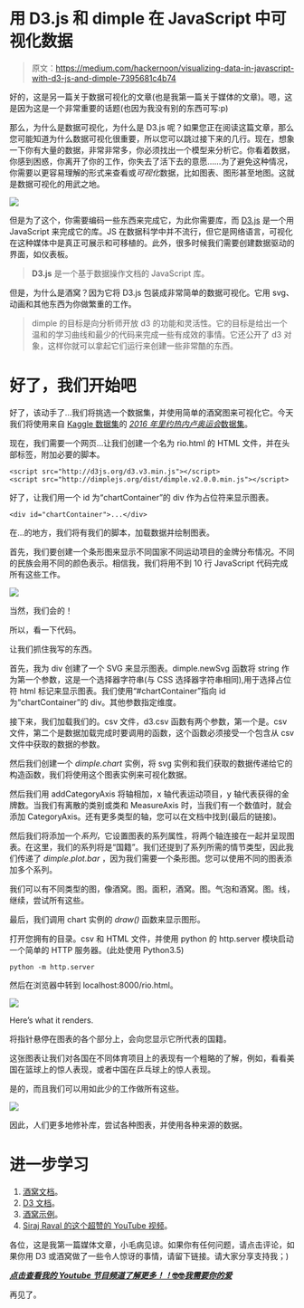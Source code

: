# 用 D3.js 和 dimple 在 JavaScript 中可视化数据

> 原文：<https://medium.com/hackernoon/visualizing-data-in-javascript-with-d3-js-and-dimple-7395681c4b74>

好的，这是另一篇关于数据可视化的文章(也是我第一篇关于媒体的文章)。嗯，这是因为这是一个非常重要的话题(也因为我没有别的东西可写:p)

那么，为什么是数据可视化，为什么是 D3.js 呢？如果您正在阅读这篇文章，那么您可能知道为什么数据可视化很重要，所以您可以跳过接下来的几行。现在，想象一下你有大量的数据，非常非常多，你必须找出一个模型来分析它。你看着数据，你感到困惑，你离开了你的工作，你失去了活下去的意愿……为了避免这种情况，你需要以更容易理解的形式来查看或*可视化*数据，比如图表、图形甚至地图。这就是数据可视化的用武之地。

![](img/afb40fa90f60f70e46cd39e68a8d6b22.png)

但是为了这个，你需要编码一些东西来完成它，为此你需要库，而 [D3.js](https://d3js.org/) 是一个用 JavaScript 来完成它的库。JS 在数据科学中并不流行，但它是网络语言，可视化在这种媒体中是真正可展示和可移植的。此外，很多时候我们需要创建数据驱动的界面，如仪表板。

> **D3.js** 是一个基于数据操作文档的 JavaScript 库。

但是，为什么是酒窝？因为它将 D3.js 包装成非常简单的数据可视化。它用 svg、动画和其他东西为你做繁重的工作。

> dimple 的目标是向分析师开放 d3 的功能和灵活性。它的目标是给出一个温和的学习曲线和最少的代码来完成一些有成效的事情。它还公开了 d3 对象，这样你就可以拿起它们运行来创建一些非常酷的东西。

# **好了，我们开始吧**

好了，该动手了…我们将挑选一个数据集，并使用简单的酒窝图来可视化它。今天我们将使用来自 [Kaggle 数据集](https://www.kaggle.com/datasets)的 [*2016 年里约热内卢奥运会*数据集](https://www.kaggle.com/rio2016/olympic-games)。

现在，我们需要一个网页…让我们创建一个名为 rio.html 的 HTML 文件，并在头部标签，附加必要的脚本。

```
<script src="http://d3js.org/d3.v3.min.js"></script> 
<script src="http://dimplejs.org/dist/dimple.v2.0.0.min.js"></script>
```

好了，让我们用一个 id 为“chartContainer”的 div 作为占位符来显示图表。

```
<div id="chartContainer">...</div>
```

在…的地方，我们将有我们的脚本，加载数据并绘制图表。

首先，我们要创建一个条形图来显示不同国家不同运动项目的金牌分布情况。不同的民族会用不同的颜色表示。相信我，我们将用不到 10 行 JavaScript 代码完成所有这些工作。

![](img/bd834ac07c076145f9cd3087aaab6ade.png)

当然，我们会的！

所以，看一下代码。

让我们抓住我写的东西。

首先，我为 div 创建了一个 SVG 来显示图表。dimple.newSvg 函数将 string 作为第一个参数，这是一个选择器字符串(与 CSS 选择器字符串相同),用于选择占位符 html 标记来显示图表。我们使用“#chartContainer”指向 id 为“chartContainer”的 div。其他参数指定维度。

接下来，我们加载我们的。csv 文件，d3.csv 函数有两个参数，第一个是。csv 文件，第二个是数据加载完成时要调用的函数，这个函数必须接受一个包含从 csv 文件中获取的数据的参数。

然后我们创建一个 *dimple.chart* 实例，将 svg 实例和我们获取的数据传递给它的构造函数，我们将使用这个图表实例来可视化数据。

然后我们用 addCategoryAxis 将轴相加，x 轴代表运动项目，y 轴代表获得的金牌数。当我们有离散的类别或类和 MeasureAxis 时，当我们有一个数值时，就会添加 CategoryAxis。还有更多类型的轴，您可以在文档中找到(最后的链接)。

然后我们将添加一个*系列*，它设置图表的系列属性，将两个轴连接在一起并呈现图表。在这里，我们的系列将是“国籍”。我们还提到了系列所需的情节类型，因此我们传递了 *dimple.plot.bar* ，因为我们需要一个条形图。您可以使用不同的图表添加多个系列。

我们可以有不同类型的图，像酒窝。图。面积，酒窝。图。气泡和酒窝。图。线，继续，尝试所有这些。

最后，我们调用 chart 实例的 *draw()* 函数来显示图形。

打开您拥有的目录。csv 和 HTML 文件，并使用 python 的 http.server 模块启动一个简单的 HTTP 服务器。(此处使用 Python3.5)

```
python -m http.server
```

然后在浏览器中转到 localhost:8000/rio.html。

![](img/537115a477b94fb8b79c8d87673ff9d8.png)

Here’s what it renders.

将指针悬停在图表的各个部分上，会向您显示它所代表的国籍。

这张图表让我们对各国在不同体育项目上的表现有一个粗略的了解，例如，看看美国在篮球上的惊人表现，或者中国在乒乓球上的惊人表现。

是的，而且我们可以用如此少的工作做所有这些。

![](img/12dc03d8596eb155e4d83fcad630f4de.png)

因此，人们更多地修补库，尝试各种图表，并使用各种来源的数据。

# 进一步学习

1.  [酒窝文档](https://github.com/PMSI-AlignAlytics/dimple/wiki)。
2.  [D3 文档](https://github.com/d3/d3/wiki)。
3.  [酒窝示例](http://dimplejs.org/examples_index.html)。
4.  [Siraj Raval 的这个超赞的 YouTube 视频](https://www.youtube.com/watch?v=sEpRzyPRH0s)。

各位，这是我第一篇媒体文章，小毛病见谅。如果你有任何问题，请点击评论，如果你用 D3 或酒窝做了一些令人惊讶的事情，请留下链接。请大家分享支持我；)

[***点击查看我的 Youtube 节目频道了解更多！！*🤓🤓*我需要你的爱***](https://www.youtube.com/channel/UCgY3bHW4qHKq9aC4i3nO-0g)

再见了。